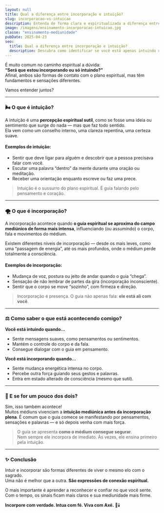```yaml
---
layout: null
title: Qual a diferença entre incorporação e intuição?
slug: incorporacao-vs-intuicao
description: Entenda de forma clara e espiritualizada a diferença entre intuição e incorporação mediúnica.
image: /imagens/ensinamento-incorporacao-intuicao.jpg
classe: "ensinamento-mediunidade"
pubDate: 2025-04-23
seo:
  title: Qual a diferença entre incorporação e intuição?
  description: Descubra como identificar se você está apenas intuindo uma mensagem espiritual ou vivenciando uma incorporação verdadeira.
---
```


É muito comum no caminho espiritual a dúvida:  
**“Será que estou incorporando ou só intuindo?”**  
Afinal, ambos são formas de contato com o plano espiritual, mas têm fundamentos e sensações diferentes.

Vamos entender juntos?

---

### 🌬️ O que é intuição?

A intuição é uma **percepção espiritual sutil**, como se fosse uma ideia ou sentimento que surge do nada — mas que faz todo sentido.  
Ela vem como um conselho interno, uma clareza repentina, uma certeza suave.

#### Exemplos de intuição:
- Sentir que deve ligar para alguém e descobrir que a pessoa precisava falar com você.
- Escutar uma palavra “dentro” da mente durante uma oração ou meditação.
- Receber uma orientação enquanto escreve ou faz uma prece.

> Intuição é o sussurro do plano espiritual. É guia falando pelo pensamento e coração.

---

### 🌪️ O que é incorporação?

A incorporação acontece quando **o guia espiritual se aproxima do campo mediúnico de forma mais intensa**, influenciando (ou assumindo) o corpo, fala e movimentos do médium.

Existem diferentes níveis de incorporação — desde os mais leves, como uma “passagem de energia”, até os mais profundos, onde o médium perde totalmente a consciência.

#### Exemplos de incorporação:
- Mudança de voz, postura ou jeito de andar quando o guia “chega”.
- Sensação de não lembrar de partes da gira (incorporação inconsciente).
- Sentir que o corpo se move “sozinho”, com firmeza e direção.

> Incorporação é presença. O guia não apenas fala: **ele está ali com você**.

---

### ⚖️ Como saber o que está acontecendo comigo?

**Você está intuindo quando...**
- Sente mensagens suaves, como pensamentos ou sentimentos.
- Mantém o controle do corpo e da fala.
- Consegue dialogar com o guia em pensamento.

**Você está incorporando quando...**
- Sente mudança energética intensa no corpo.
- Percebe outra força guiando seus gestos e palavras.
- Entra em estado alterado de consciência (mesmo que sutil).

---

### 🧿 E se for um pouco dos dois?

Sim, isso também acontece!  
Muitos médiuns vivenciam a **intuição mediúnica antes da incorporação plena**. É comum que o guia comece se manifestando por pensamentos, sensações e palavras — e só depois venha com mais força.

> O guia se apresenta **como o médium consegue segurar**.  
> Nem sempre ele incorpora de imediato. Às vezes, ele ensina primeiro pela intuição.

---

### ✨ Conclusão

Intuir e incorporar são formas diferentes de viver o mesmo elo com o sagrado.  
Uma não é melhor que a outra. **São expressões de conexão espiritual.**

O mais importante é aprender a reconhecer e confiar no que você sente.  
Com o tempo, os sinais ficam mais claros e sua mediunidade mais firme.

**Incorpore com verdade. Intua com fé. Viva com Axé.** 🌿🕯️
